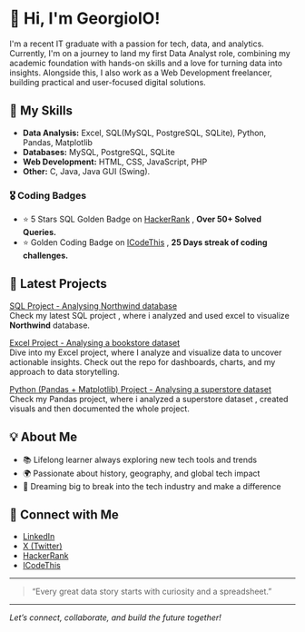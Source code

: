 # 👋 Hi, I'm GeorgioIO!

I'm a recent IT graduate with a passion for tech, data, and analytics. Currently, I'm on a journey to land my first Data Analyst role, combining my academic foundation with hands-on skills and a love for turning data into insights. Alongside this, I also work as a Web Development freelancer, building practical and user-focused digital solutions.

## 🚀 My Skills
- **Data Analysis:** Excel, SQL(MySQL, PostgreSQL, SQLite), Python, Pandas, Matplotlib  
- **Databases:** MySQL, PostgreSQL, SQLite
- **Web Development:** HTML, CSS, JavaScript, PHP  
- **Other:** C, Java, Java GUI (Swing).

### 🎖️ Coding Badges
- ⭐ 5 Stars SQL Golden Badge on [HackerRank](https://www.hackerrank.com/profile/georgiojabbour_1) , **Over 50+ Solved Queries.** 
- ⭐ Golden Coding Badge on [ICodeThis](https://icodethis.com/GeorgioIO) , **25 Days streak of coding challenges.**

## 🌟 Latest Projects
[SQL Project - Analysing Northwind database](https://github.com/GeorgioIO/Sql_northwind_data_analysis_project)  
Check my latest SQL project , where i analyzed and used excel to visualize **Northwind** database.

[Excel Project - Analysing a bookstore dataset](https://github.com/GeorgioIO/Bookstore_sales_analysis_dashboard_project)  
Dive into my Excel project, where I analyze and visualize data to uncover actionable insights. Check out the repo for dashboards, charts, and my approach to data storytelling.

[Python (Pandas + Matplotlib) Project - Analysing a superstore dataset](https://github.com/GeorgioIO/Superstore_data_analysis_project)
Check my Pandas project, where i analyzed a superstore dataset , created visuals and then documented the whole project. 

## 💡 About Me
- 📚 Lifelong learner always exploring new tech tools and trends
- 🌍 Passionate about history, geography, and global tech impact
- 💭 Dreaming big to break into the tech industry and make a difference

## 🔗 Connect with Me
- [LinkedIn](https://www.linkedin.com/in/georgio-jabbour-77a466319/)
- [X (Twitter)](https://x.com/GeorgioJB__)
- [HackerRank](https://www.hackerrank.com/profile/georgiojabbour_1)
- [ICodeThis](https://icodethis.com/GeorgioIO)

---

> “Every great data story starts with curiosity and a spreadsheet.”

---

*Let’s connect, collaborate, and build the future together!*
